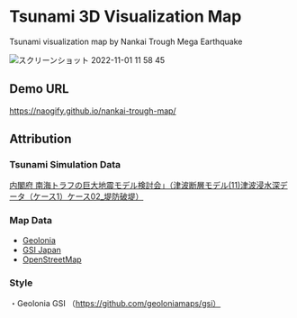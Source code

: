 # Tsunami 3D Visualization Map

Tsunami visualization map by Nankai Trough Mega Earthquake


![スクリーンショット 2022-11-01 11 58 45](https://user-images.githubusercontent.com/8760841/199149866-a43ad2fd-a184-4eef-ba09-023a507fcd88.png)


## Demo URL
https://naogify.github.io/nankai-trough-map/


## Attribution

### Tsunami Simulation Data
[内閣府 南海トラフの巨大地震モデル検討会」（津波断層モデル(11)津波浸水深データ（ケース1）ケース02_堤防破堤）](https://www.geospatial.jp/ckan/dataset/1211/resource/d2313be4-49ba-415b-b1cf-5a3ed82fe50c)

### Map Data
- [Geolonia](https://geolonia.com/)
- [GSI Japan](https://www.gsi.go.jp/)
- [OpenStreetMap](https://www.openstreetmap.org/copyright)

### Style
・Geolonia GSI （https://github.com/geoloniamaps/gsi）

